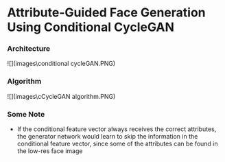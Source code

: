 # Attribute-Guided Face Generation Using Conditional CycleGAN

### Architecture

![](images\conditional cycleGAN.PNG)

### Algorithm

![](images\cCycleGAN algorithm.PNG)

### Some Note

* If the conditional feature vector always receives the correct attributes,
  the generator network would learn to skip the information in the conditional
  feature vector, since some of the attributes can be found in the low-res face
  image